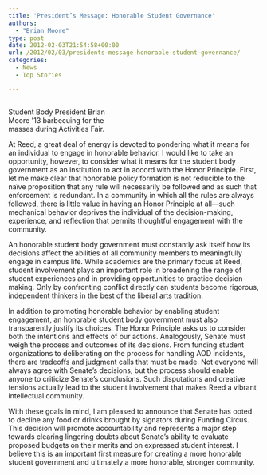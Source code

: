 ```yaml
---
title: 'President’s Message: Honorable Student Governance'
authors: 
  - "Brian Moore"
type: post
date: 2012-02-03T21:54:58+00:00
url: /2012/02/03/presidents-message-honorable-student-governance/
categories:
  - News
  - Top Stories

---
```

<div id="attachment_1237" style="width: 210px" class="wp-caption alignright">
  <a href="http://www.reedquest.org/2012/02/presidents-message-honorable-student-governance/img_9845small/" rel="attachment wp-att-1237"><img class="size-medium wp-image-1237" title="IMG_9845small" src="https://i0.wp.com/www.reedquest.org/wp-content/uploads/2012/02/IMG_9845small-200x300.jpg?resize=200%2C300" alt="" data-recalc-dims="1" /></a>
  
  <p class="wp-caption-text">
    Student Body President Brian Moore '13 barbecuing for the masses during Activities Fair.
  </p>
</div>

At Reed, a great deal of energy is devoted to pondering what it means for an individual to engage in honorable behavior. I would like to take an opportunity, however, to consider what it means for the student body government as an institution to act in accord with the Honor Principle. First, let me make clear that honorable policy formation is not reducible to the naïve proposition that any rule will necessarily be followed and as such that enforcement is redundant. In a community in which all the rules are always followed, there is little value in having an Honor Principle at all—such mechanical behavior deprives the individual of the decision-making, experience, and reflection that permits thoughtful engagement with the community.

An honorable student body government must constantly ask itself how its decisions affect the abilities of all community members to meaningfully engage in campus life. While academics are the primary focus at Reed, student involvement plays an important role in broadening the range of student experiences and in providing opportunities to practice decision-making. Only by confronting conflict directly can students become rigorous, independent thinkers in the best of the liberal arts tradition.

In addition to promoting honorable behavior by enabling student engagement, an honorable student body government must also transparently justify its choices. The Honor Principle asks us to consider both the intentions and effects of our actions. Analogously, Senate must weigh the process and outcomes of its decisions. From funding student organizations to deliberating on the process for handling AOD incidents, there are tradeoffs and judgment calls that must be made. Not everyone will always agree with Senate’s decisions, but the process should enable anyone to criticize Senate’s conclusions. Such disputations and creative tensions actually lead to the student involvement that makes Reed a vibrant intellectual community.

With these goals in mind, I am pleased to announce that Senate has opted to decline any food or drinks brought by signators during Funding Circus. This decision will promote accountability and represents a major step towards clearing lingering doubts about Senate’s ability to evaluate proposed budgets on their merits and on expressed student interest. I believe this is an important first measure for creating a more honorable student government and ultimately a more honorable, stronger community.
